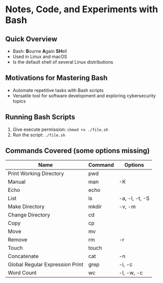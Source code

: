 # Notes, Code, and Experiments with Bash

## Quick Overview
- Bash: **B**ourne **A**gain **SH**ell
- Used in Linux and macOS
- Is the default shell of several Linux distributions

## Motivations for Mastering Bash
- Automate repetitive tasks with Bash scripts
- Versatile tool for software development and exploring cybersecurity topics

## Running Bash Scripts
1. Give execute permission: `chmod +x ./file.sh`
2. Run the script: `./file.sh`

## Commands Covered (some options missing)
| Name                            | Command  | Options        |
|---------------------------------|----------|----------------|
| Print Working Directory         | pwd      |                |
| Manual                          | man      | -K             | 
| Echo                            | echo     |                | 
| List                            | ls       | -a, -l, -t, -S | 
| Make Directory                  | mkdir    | -v, -m         | 
| Change Directory                | cd       |                | 
| Copy                            | cp       |                | 
| Move                            | mv       |                | 
| Remove                          | rm       | -r             | 
| Touch                           | touch    |                | 
| Concatenate                     | cat      | -n             | 
| Global Regular Expression Print | grep     | -i, -c         | 
| Word Count                      | wc       | -l, -w, -c     | 
